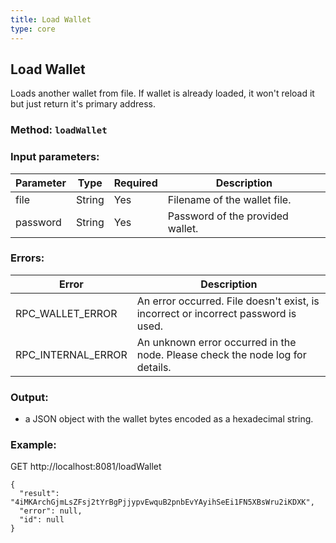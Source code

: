 ```yaml
---
title: Load Wallet
type: core
---
```

## Load Wallet
Loads another wallet from file. If wallet is already loaded, it won't reload it but just return it's primary address.
### Method: `loadWallet`
### Input parameters:

| Parameter | Type | Required | Description |
| --- | --- | --- | --- |
| file | String | Yes | Filename of the wallet file. |
| password | String | Yes | Password of the provided wallet. |


### Errors:

| Error | Description |
| --- | --- |
| RPC_WALLET_ERROR | An error occurred. File doesn't exist, is incorrect or incorrect password is used. |
| RPC_INTERNAL_ERROR | An unknown error occurred in the node. Please check the node log for details. |

### Output:
- a JSON object with the wallet bytes encoded as a hexadecimal string.

### Example:
GET http://localhost:8081/loadWallet
```
{
  "result": "4iMKArchGjmLsZFsj2tYrBgPjjypvEwquB2pnbEvYAyihSeEi1FN5XBsWru2iKDXK",
  "error": null,
  "id": null
}
```
